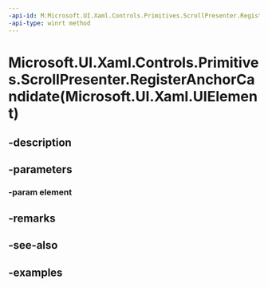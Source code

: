 ```yaml
---
-api-id: M:Microsoft.UI.Xaml.Controls.Primitives.ScrollPresenter.RegisterAnchorCandidate(Microsoft.UI.Xaml.UIElement)
-api-type: winrt method
---
```


# Microsoft.UI.Xaml.Controls.Primitives.ScrollPresenter.RegisterAnchorCandidate(Microsoft.UI.Xaml.UIElement)

<!--
public void RegisterAnchorCandidate (Microsoft.UI.Xaml.UIElement element);
-->


## -description

## -parameters

### -param element

## -remarks

## -see-also

## -examples


